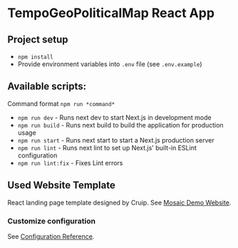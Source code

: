 # TempoGeoPoliticalMap React App

## Project setup

- `npm install`
- Provide environment variables into `.env` file (see `.env.example`)

## Available scripts:

Command format `npm run *command*`

- `npm run dev` - Runs next dev to start Next.js in development mode
- `npm run build` - Runs next build to build the application for production usage
- `npm run start` - Runs next start to start a Next.js production server
- `npm run lint` - Runs next lint to set up Next.js' built-in ESLint configuration
- `npm run lint:fix` - Fixes Lint errors


## Used Website Template
React landing page template designed by Cruip.
See [Mosaic Demo Website](https://cruip.com/demos/mosaic/).


### Customize configuration
See [Configuration Reference](https://vitejs.dev/guide/).

